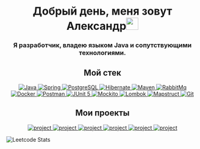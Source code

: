 
<h1 align="center">Добрый день, меня зовут Александр<img src="https://github.com/blackcater/blackcater/raw/main/images/Hi.gif" height="32"/></h1>
<h3 align="center">Я разработчик, владею языком Java и сопутствующими технологиями.</h3>


<h2 align="center">Мой стек</h2>
<div align="center">
    <a href="https://www.java.com" target="_blank" rel="noreferrer"> <img src="https://img.shields.io/badge/JAVA-f3f6f4?style=for-the-badge" alt = "Java"/> </a>
    <a href="https://spring.io/" target="_blank" rel="noreferrer"> <img src="https://img.shields.io/badge/SPRING_FRAMEWORK-green?style=for-the-badge" alt = "Spring"/> </a>
    <a href="https://www.postgresql.org/" target="_blank" rel="noreferrer"> <img src="https://img.shields.io/badge/POSTGRESQL-blue?style=for-the-badge" alt = "PostgreSQL"/> </a>
    <a href="https://hibernate.org/" target="_blank" rel="noreferrer"> <img src="https://img.shields.io/badge/HIBERNATE-999999?style=for-the-badge" alt = "Hibernate"/> </a>
    <a href="https://maven.apache.org/" target="_blank" rel="noreferrer"> <img src="https://img.shields.io/badge/MAVEN-red?style=for-the-badge" alt = "Maven"/> </a>
    <a href="https://www.rabbitmq.com/" target="_blank" rel="noreferrer"> <img src="https://img.shields.io/badge/RABBITMQ-orange?style=for-the-badge" alt = "RabbitMq"/> </a>
    <a href="https://www.docker.com/" target="_blank" rel="noreferrer"> <img src="https://img.shields.io/badge/DOCKER-1f82ab?style=for-the-badge" alt = "Docker"/> </a>
    <a href="https://www.postman.com/" target="_blank" rel="noreferrer"> <img src="https://img.shields.io/badge/POSTMAN-orange?style=for-the-badge" alt = "Postman"/> </a>
    <a href="https://junit.org/" target="_blank" rel="noreferrer"> <img src="https://img.shields.io/badge/JUNIT 5-6aa84f?style=for-the-badge" alt = "JUnit 5"/> </a>
    <a href="https://site.mockito.org/" target="_blank" rel="noreferrer"> <img src="https://img.shields.io/badge/MOCKITO-b6d7a8?style=for-the-badge" alt = "Mockito"/> </a>
    <a href="https://projectlombok.org/" target="_blank" rel="noreferrer"> <img src="https://img.shields.io/badge/LOMBOK-f3f6f4?style=for-the-badge" alt = "Lombok"/> </a>
    <a href="https://mapstruct.org/" target="_blank" rel="noreferrer"> <img src="https://img.shields.io/badge/MAPSTRUCT-orange?style=for-the-badge" alt = "Mapstruct"/> </a>
    <a href="https://git-scm.com/" target="_blank" rel="noreferrer"> <img src="https://img.shields.io/badge/GIT-f6b26b?style=for-the-badge" alt = "Git"/> </a>
</div>

<h2 align="center">Мои проекты</h2>
<div align="center">
    <a href="https://github.com/Alex-Naumenko1986/java-explore-with-me" target="_project" rel="noreferrer"> <img src="https://github-readme-stats.vercel.app/api/pin/?username=Alex-Naumenko1986&repo=java-explore-with-me&theme=shadow_blue" alt="project"/> </a>
    <a href="https://github.com/Alex-Naumenko1986/java-shareit" target="_project" rel="noreferrer"> <img src="https://github-readme-stats.vercel.app/api/pin/?username=Alex-Naumenko1986&repo=java-shareit&theme=shadow_blue" alt="project"/> </a>
    <a href="https://github.com/Alex-Naumenko1986/java-filmorate-group/tree/develop" target="_project" rel="noreferrer"> <img src="https://github-readme-stats.vercel.app/api/pin/?username=Alex-Naumenko1986&repo=java-filmorate-group&theme=shadow_blue" alt="project"/> </a>
    <a href="https://github.com/Alex-Naumenko1986/java-kanban" target="_project" rel="noreferrer"> <img src="https://github-readme-stats.vercel.app/api/pin/?username=Alex-Naumenko1986&repo=java-kanban&theme=shadow_blue" alt="project"/> </a>
    <a href="https://github.com/Alex-Naumenko1986/accounting-app" target="_project" rel="noreferrer"> <img src="https://github-readme-stats.vercel.app/api/pin/?username=Alex-Naumenko1986&repo=accounting-app&theme=shadow_blue" alt="project"/> </a>
     <a href="https://github.com/Alex-Naumenko1986/step-tracker" target="_project" rel="noreferrer"> <img src="https://github-readme-stats.vercel.app/api/pin/?username=Alex-Naumenko1986&repo=step-tracker&theme=shadow_blue" alt="project"/> </a>
</div>

   ![Leetcode Stats](https://leetcard.jacoblin.cool/Goodwin-na)


